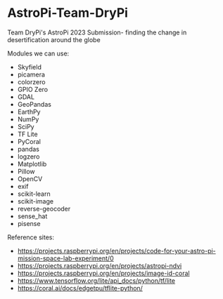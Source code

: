 # AstroPi-Team-DryPi
Team DryPi's AstroPi 2023 Submission- finding the change in desertification around the globe

Modules we can use:
  - Skyfield
  - picamera
  - colorzero
  - GPIO Zero
  - GDAL
  - GeoPandas
  - EarthPy
  - NumPy
  - SciPy
  - TF Lite
  - PyCoral
  - pandas
  - logzero
  - Matplotlib
  - Pillow
  - OpenCV
  - exif
  - scikit-learn
  - scikit-image
  - reverse-geocoder
  - sense_hat
  - pisense

Reference sites:
  - https://projects.raspberrypi.org/en/projects/code-for-your-astro-pi-mission-space-lab-experiment/0
  - https://projects.raspberrypi.org/en/projects/astropi-ndvi
  - https://projects.raspberrypi.org/en/projects/image-id-coral
  - https://www.tensorflow.org/lite/api_docs/python/tf/lite
  - https://coral.ai/docs/edgetpu/tflite-python/
  
